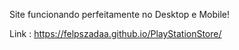 Site funcionando perfeitamente no Desktop e Mobile!

Link : https://felpszadaa.github.io/PlayStationStore/
